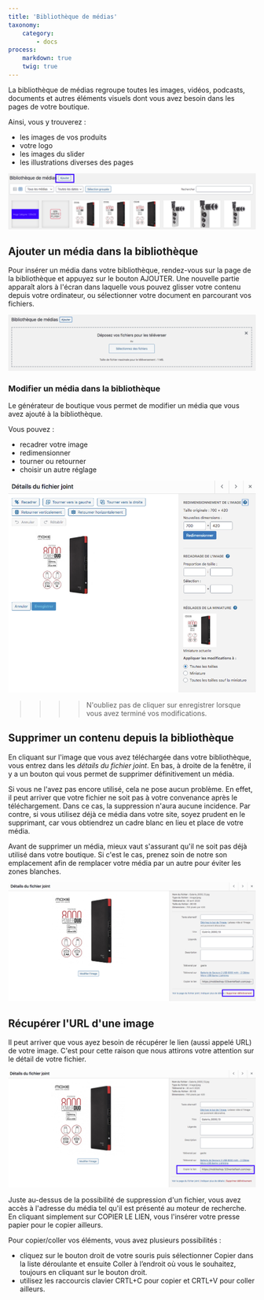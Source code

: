 ```yaml
---
title: 'Bibliothèque de médias'
taxonomy:
    category:
        - docs
process:
    markdown: true
    twig: true
---
```


La bibliothèque de médias regroupe toutes les images, vidéos, podcasts, documents et autres éléments visuels dont vous avez besoin dans les pages de votre boutique. 

Ainsi, vous y trouverez : 

- les images de vos produits
- votre logo
- les images du slider
- les illustrations diverses des pages

![ajout-media-bibliotheque-guide-123venteflash](ajout-media-bibliotheque-guide-123venteflash.png)

## Ajouter un média dans la bibliothèque

Pour insérer un média dans votre bibliothèque, rendez-vous sur la page de la bibliothèque et appuyez sur le bouton AJOUTER. Une nouvelle partie apparaît alors à l'écran dans laquelle vous pouvez glisser votre contenu depuis votre ordinateur, ou sélectionner votre document en parcourant vos fichiers. 

![ajouter-media-guide-123venteflash](ajouter-media-guide-123venteflash.png)

### Modifier un média dans la bibliothèque

Le générateur de boutique vous permet de modifier un média que vous avez ajouté à la bibliothèque. 

Vous pouvez : 
- recadrer votre image
- redimensionner
- tourner ou retourner
- choisir un autre réglage

![reglage-modification-media-guide-123venteflash](reglage-modification-media-guide-123venteflash.png)

>>>> N'oubliez pas de cliquer sur enregistrer lorsque vous avez terminé vos modifications. 

## Supprimer un contenu depuis la bibliothèque

En cliquant sur l'image que vous avez téléchargée dans votre bibliothèque, vous entrez dans les *détails du fichier joint*. En bas, à droite de la fenêtre, il y a un bouton qui vous permet de supprimer définitivement un média. 

Si vous ne l'avez pas encore utilisé, cela ne pose aucun problème. En effet, il peut arriver que votre fichier ne soit pas à votre convenance après le téléchargement. Dans ce cas, la suppression n'aura aucune incidence. Par contre, si vous utilisez déjà ce média dans votre site, soyez prudent en le supprimant, car vous obtiendrez un cadre blanc en lieu et place de votre média. 

Avant de supprimer un média, mieux vaut s'assurant qu'il ne soit pas déjà utilisé dans votre boutique. Si c'est le cas, prenez soin de notre son emplacement afin de remplacer votre média par un autre pour éviter les zones blanches. 

![supprimer-media-guide-123venteflash](supprimer-media-guide-123venteflash.png)

## Récupérer l'URL d'une image 

Il peut arriver que vous ayez besoin de récupérer le lien (aussi appelé URL) de votre image. C'est pour cette raison que nous attirons votre attention sur le détail de votre fichier. 

![copier-lien-media-guide-123venteflash](copier-lien-media-guide-123venteflash.png)

Juste au-dessus de la possibilité de suppression d'un fichier, vous avez accès à l'adresse du média tel qu'il est présenté au moteur de recherche. En cliquant simplement sur COPIER LE LIEN, vous l'insérer votre presse papier pour le copier ailleurs. 

Pour copier/coller vos éléments, vous avez plusieurs possibilités :
- cliquez sur le bouton droit de votre souris puis sélectionner Copier dans la liste déroulante et ensuite Coller à l’endroit où vous le souhaitez, toujours en cliquant sur le bouton droit. 
- utilisez les raccourcis clavier CRTL+C pour copier et CRTL+V pour coller ailleurs.